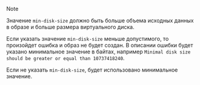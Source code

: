 >[!NOTE]
>
>Значение `min-disk-size` должно быть больше объема исходных данных в образе и больше размера виртуального диска.
>
>Если указать значение `min-disk-size` меньше допустимого, то произойдет ошибка и образ не будет создан. В описании ошибки будет указано минимальное значение в байтах, например `Minimal disk size should be greater or equal than 10737418240`.
>
>Если не указать `min-disk-size`, будет использовано минимальное значение.